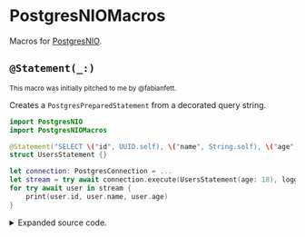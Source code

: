 # PostgresNIOMacros

Macros for [PostgresNIO](https://github.com/vapor/postgres-nio).

## `@Statement(_:)`

<small>This macro was initially pitched to me by @fabianfett.</small>
 
Creates a `PostgresPreparedStatement` from a decorated query string.
 
```swift
import PostgresNIO
import PostgresNIOMacros

@Statement("SELECT \("id", UUID.self), \("name", String.self), \("age", Int.self) FROM users WHERE \(bind: "age", Int.self) < age")
struct UsersStatement {}

let connection: PostgresConnection = ...
let stream = try await connection.execute(UsersStatement(age: 18), logger: ...)
for try await user in stream {
    print(user.id, user.name, user.age)
}

```

<details>
<summary>Expanded source code.</summary>

```swift
struct UsersStatement {
    struct Row {
        var id: UUID
        var name: String
        var age: Int
    }

    static let sql = "SELECT id, name, age FROM users WHERE :1 < age"
    
    var age: Int

    func makeBindings() throws -> PostgresBindings {
        var bindings = PostgresBindings(capacity: 1)
        bindings.append(age)
        return bindings
    }

    func decodeRow(_ row: PostgresRow) throws -> Row {
        let (id, name, age) = try row.decode((UUID, String, Int).self)
        return Row(id: id, name: name, age: age)
    }
}
extension UsersStatement: PostgresPreparedStatement {}
```
</details>
